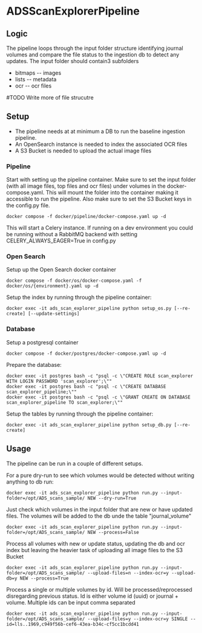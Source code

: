 # ADSScanExplorerPipeline
## Logic
The pipeline loops through the input folder structure identifying journal volumes and compare the file status to the ingestion db to detect any updates. The input folder should contain3 subfolders
* bitmaps -- images
* lists -- metadata
* ocr -- ocr files

#TODO Write more of file strucutre
## Setup

* The pipeline needs at at minimum a DB to run the baseline ingestion pipeline. 
* An OpenSearch instance is needed to index the associated OCR files
* A S3 Bucket is needed to upload the actual image files

### Pipeline

Start with setting up the pipeline container. Make sure to set the input folder (with all image files, top files and ocr files) under volumes in the docker-compose.yaml. This will mount the folder into the container making it accessible to run the pipeline. Also make sure to set the S3 Bucket keys in the config.py file.
```
docker compose -f docker/pipeline/docker-compose.yaml up -d
```
This will start a Celery instance. If running on a dev environment you could be running without a RabbitMQ backend with setting CELERY_ALWAYS_EAGER=True in config.py


### Open Search

Setup up the Open Search docker container

```
docker compose -f docker/os/docker-compose.yaml -f docker/os/{environment}.yaml up -d
```

Setup the index by running through the pipeline container:

```
docker exec -it ads_scan_explorer_pipeline python setup_os.py [--re-create] [--update-settings]
```

### Database
Setup a postgresql container
```
docker compose -f docker/postgres/docker-compose.yaml up -d
```

Prepare the database:

```
docker exec -it postgres bash -c "psql -c \"CREATE ROLE scan_explorer WITH LOGIN PASSWORD 'scan_explorer';\""
docker exec -it postgres bash -c "psql -c \"CREATE DATABASE scan_explorer_pipeline;\""
docker exec -it postgres bash -c "psql -c \"GRANT CREATE ON DATABASE scan_explorer_pipeline TO scan_explorer;\""
```

Setup the tables by running through the pipeline container:
```
docker exec -it ads_scan_explorer_pipeline python setup_db.py [--re-create] 
```

## Usage
The pipeline can be run in a couple of different setups.

For a pure dry-run to see which volumes would be detected without writing anything to db run:
```
docker exec -it ads_scan_explorer_pipeline python run.py --input-folder=/opt/ADS_scans_sample/ NEW --dry-run=True
```

Just check which volumes in the input folder that are new or have updated files. The volumes will be added to the db unde the table "journal_volume"
```
docker exec -it ads_scan_explorer_pipeline python run.py --input-folder=/opt/ADS_scans_sample/ NEW --process=False
```

Process all volumes with new or update status, updating the db and ocr index but leaving the heavier task of uploading all image files to the S3 Bucket
```
docker exec -it ads_scan_explorer_pipeline python run.py --input-folder=/opt/ADS_scans_sample/ --upload-files=n --index-ocr=y --upload-db=y NEW --process=True
```

Process a single or multiple volumes by id. Will be processed/reprocessed disregarding previous status. Id is either volume id (uuid) or journal + volume. Multiple ids can be input comma separated
```
docker exec -it ads_scan_explorer_pipeline python run.py --input-folder=/opt/ADS_scans_sample/ --upload-files=y --index-ocr=y SINGLE --id=lls..1969,c949f56b-cef6-43ea-b34c-cf5cc1bcdd41
```
